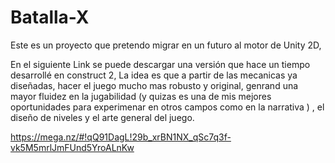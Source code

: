 # Batalla-X
Este es un proyecto que pretendo migrar en un futuro al motor de Unity 2D,  

En el siguiente Link se puede descargar una versión que hace un tiempo desarrollé en construct 2, La idea es que a partir de las mecanicas ya diseñadas, hacer el juego mucho mas robusto y original, genrand una mayor fluidez en la jugabilidad (y quizas es una de mis mejores oportunidades para experimenar en otros campos como en la narrativa ) , el diseño de niveles y el arte general del juego.

https://mega.nz/#!qQ91DagL!29b_xrBN1NX_qSc7q3f-vk5M5mrlJmFUnd5YroALnKw
